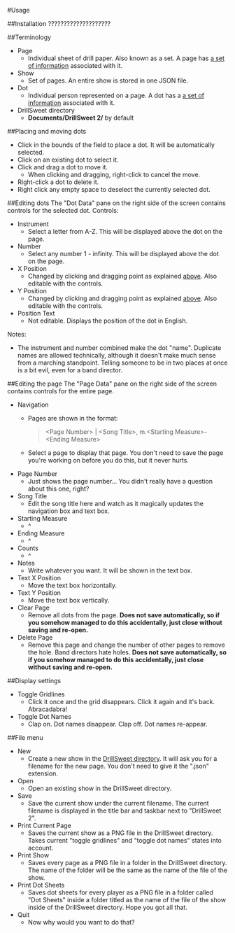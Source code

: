 #Usage

##Installation
????????????????????

##Terminology
- Page
	- Individual sheet of drill paper. Also known as a set. A page has [a set of information](../master/Usage.md/editing-the-page) associated with it.
- Show
	- Set of pages. An entire show is stored in one JSON file.
- Dot
	- Individual person represented on a page. A dot has a [a set of information](../master/Usage.md/editing-dots) associated with it.
- DrillSweet directory
	- **Documents/DrillSweet 2/** by default

##Placing and moving dots
- Click in the bounds of the field to place a dot. It will be automatically selected.
- Click on an existing dot to select it.
- Click and drag a dot to move it.
	- When clicking and dragging, right-click to cancel the move.
- Right-click a dot to delete it.
- Right click any empty space to deselect the currently selected dot.

##Editing dots
The "Dot Data" pane on the right side of the screen contains controls for the selected dot.
Controls:
- Instrument
	- Select a letter from A-Z. This will be displayed above the dot on the page.
- Number
	- Select any number 1 - infinity. This will be displayed above the dot on the page.
- X Position
	- Changed by clicking and dragging point as explained [above](../master/Usage.md#placing-and-moving-dots). Also editable with the controls.
- Y Position
	- Changed by clicking and dragging point as explained [above](../master/Usage.md#placing-and-moving-dots). Also editable with the controls.
- Position Text
	- Not editable. Displays the position of the dot in English.
	
Notes:
- The instrument and number combined make the dot "name". Duplicate names are allowed technically, although it doesn't make much sense from a marching standpoint. Telling someone to be in two places at once is a bit evil, even for a band director.

##Editing the page
The "Page Data" pane on the right side of the screen contains controls for the entire page.
- Navigation
	- Pages are shown in the format:
	
		> \<Page Number> | \<Song Title>, m.\<Starting Measure>-\<Ending Measure>
	- Select a page to display that page. You don't need to save the page you're working on before you do this, but it never hurts.
- Page Number
	- Just shows the page number... You didn't really have a question about this one, right?
- Song Title
	- Edit the song title here and watch as it magically updates the navigation box and text box.
- Starting Measure
	- ^
- Ending Measure
	- ^
- Counts
	- ^
- Notes
	- Write whatever you want. It will be shown in the text box.
- Text X Position
	- Move the text box horizontally.
- Text Y Position
	- Move the text box vertically.
- Clear Page
	- Remove all dots from the page. **Does not save automatically, so if you somehow managed to do this accidentally, just close without saving and re-open.**
- Delete Page
	- Remove this page and change the number of other pages to remove the hole. Band directors hate holes. **Does not save automatically, so if you somehow managed to do this accidentally, just close without saving and re-open.**

##Display settings
- Toggle Gridlines
	- Click it once and the grid disappears. Click it again and it's back. Abracadabra!
- Toggle Dot Names
	- Clap on. Dot names disappear. Clap off. Dot names re-appear.

##File menu
- New
	- Create a new show in the [DrillSweet directory](../master/Usage.md/terminology). It will ask you for a filename for the new page. You don't need to give it the ".json" extension.
- Open
	- Open an existing show in the DrillSweet directory.
- Save
	- Save the current show under the current filename. The current filename is displayed in the title bar and taskbar next to "DrillSweet 2".
- Print Current Page
	- Saves the current show as a PNG file in the DrillSweet directory. Takes current "toggle gridlines" and "toggle dot names" states into account.
- Print Show
	- Saves every page as a PNG file in a folder in the DrillSweet directory. The name of the folder will be the same as the name of the file of the show.
- Print Dot Sheets
	- Saves dot sheets for every player as a PNG file in a folder called "Dot Sheets" inside a folder titled as the name of the file of the show inside of the DrillSweet directory. Hope you got all that.
- Quit
	- Now why would you want to do that?
